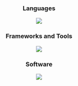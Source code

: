 <div align="center">
  <h3>Languages</h3>
  <a href="https://skillicons.dev">
    <img src="https://skillicons.dev/icons?i=cpp,c,cs"/>
  </a>
  <h3>Frameworks and Tools</h3>
  <a href="https://skillicons.dev">
    <img src="https://skillicons.dev/icons?i=git,cmake,bash"/>
  </a>
  <h3>Software</h3>
  <a href="https://skillicons.dev">
    <img src="https://skillicons.dev/icons?i=visualstudio,obsidian,unrealengine,unity"/>
  </a>
</div>



  
<!--
**Oakamoore/Oakamoore** is a ✨ _special_ ✨ repository because its `README.md` (this file) appears on your GitHub profile.

Here are some ideas to get you started:

- 🔭 I’m currently working on ...
- 🌱 I’m currently learning ...
- 👯 I’m looking to collaborate on ...
- 🤔 I’m looking for help with ...
- 💬 Ask me about ...
- 📫 How to reach me: ...
- 😄 Pronouns: ...
- ⚡ Fun fact: ...
-->
